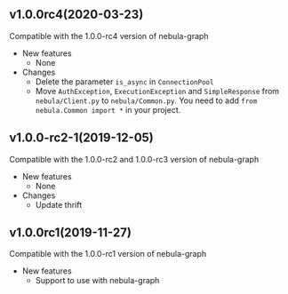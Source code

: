 ## v1.0.0rc4(2020-03-23)
Compatible with the 1.0.0-rc4 version of nebula-graph

- New features
	- None
- Changes
	- Delete the parameter `is_async` in `ConnectionPool`
	- Move `AuthException`, `ExecutionException` and `SimpleResponse` from `nebula/Client.py` to `nebula/Common.py`.  You need to add `from nebula.Common import *` in your project.

## v1.0.0-rc2-1(2019-12-05)
Compatible with the 1.0.0-rc2 and 1.0.0-rc3 version of nebula-graph

- New features
	- None
- Changes
	- Update thrift

## v1.0.0rc1(2019-11-27)
Compatible with the 1.0.0-rc1 version of nebula-graph

- New features
	- Support to use with nebula-graph
